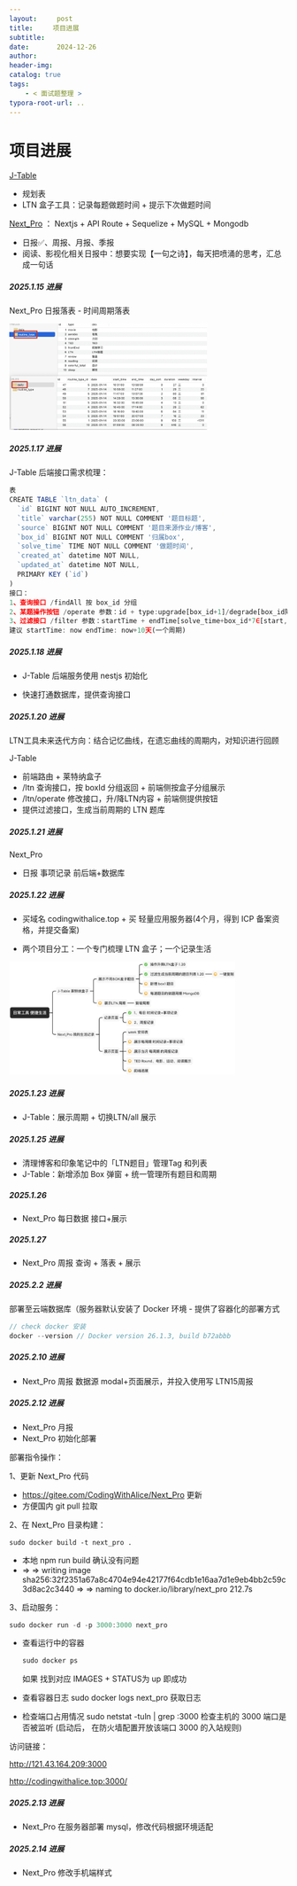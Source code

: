 ```yaml
---
layout:     post
title:     项目进展
subtitle:  
date:       2024-12-26
author:     
header-img: 
catalog: true
tags:
    - < 面试题整理 >
typora-root-url: ..
---
```




# 项目进展

[J-Table](https://github.com/CodingWithAlice/J-Table)

- 规划表
- LTN 盒子工具：记录每题做题时间 + 提示下次做题时间

 [Next_Pro](https://github.com/CodingWithAlice/Next_Pro) ： Nextjs + API Route + Sequelize + MySQL + Mongodb

-	日报✅、周报、月报、季报
-	阅读、影视化相关日报中：想要实现【一句之诗】，每天把喷涌的思考，汇总成一句话



##### 2025.1.15 进展

Next_Pro 日报落表 - 时间周期落表

<img src="/img/assets_2023/dailytable.png" alt="image-20250115202239765" style="zoom:35%;" />

##### 2025.1.17 进展

J-Table 后端接口需求梳理：

```js
表
CREATE TABLE `ltn_data` (
  `id` BIGINT NOT NULL AUTO_INCREMENT,
  `title` varchar(255) NOT NULL COMMENT '题目标题',
  `source` BIGINT NOT NULL COMMENT '题目来源作业/博客',
  `box_id` BIGINT NOT NULL COMMENT '归属box',
  `solve_time` TIME NOT NULL COMMENT '做题时间',
  `created_at` datetime NOT NULL,
  `updated_at` datetime NOT NULL,
  PRIMARY KEY (`id`)
) 
接口：
1、查询接口 /findAll 按 box_id 分组
2、某题操作按钮 /operate 参数：id + type:upgrade[box_id+1]/degrade[box_id降为1]
3、过滤接口 /filter 参数：startTime + endTime[solve_time+box_id*7∈[start,end]]
建议 startTime: now endTime: now+10天(一个周期)
```



##### 2025.1.18 进展

- J-Table 后端服务使用 nestjs 初始化

- 快速打通数据库，提供查询接口



##### 2025.1.20 进展

LTN工具未来迭代方向：结合记忆曲线，在遗忘曲线的周期内，对知识进行回顾

J-Table

- 前端路由 + 莱特纳盒子
- /ltn 查询接口，按 boxId 分组返回 + 前端侧按盒子分组展示
- /ltn/operate 修改接口，升/降LTN内容 + 前端侧提供按钮
- 提供过滤接口，生成当前周期的 LTN 题库

##### 2025.1.21 进展

Next_Pro

-	日报 事项记录 前后端+数据库

##### 2025.1.22 进展

- 买域名 codingwithalice.top + 买 轻量应用服务器(4个月，得到 ICP 备案资格，并提交备案)

- 两个项目分工：一个专门梳理 LTN 盒子；一个记录生活

<img src="/img/assets_2025/image-20250122165531204.png" alt="image-20250122165531204" style="zoom:40%;" />

##### 2025.1.23 进展

- J-Table：展示周期 + 切换LTN/all 展示

##### 2025.1.25 进展

- 清理博客和印象笔记中的「LTN题目」管理Tag 和列表
- J-Table：新增添加 Box 弹窗 + 统一管理所有题目和周期

##### 2025.1.26

- Next_Pro 每日数据 接口+展示

##### 2025.1.27

- Next_Pro 周报 查询 + 落表 + 展示

##### 2025.2.2  进展

部署至云端数据库（服务器默认安装了 Docker 环境 - 提供了容器化的部署方式

```js
// check docker 安装
docker --version // Docker version 26.1.3, build b72abbb
```

##### 2025.2.10  进展

- Next_Pro 周报 数据源 modal+页面展示，并投入使用写 LTN15周报

##### 2025.2.12 进展

- Next_Pro 月报
- Next_Pro 初始化部署

部署指令操作：

1、更新 Next_Pro 代码

- https://gitee.com/CodingWithAlice/Next_Pro 更新
- 方便国内 git pull 拉取

2、在 Next_Pro 目录构建：

```
sudo docker build -t next_pro .
```

- 本地 npm run build 确认没有问题
- => => writing image sha256:32f2351a67a8c4704e94e42177f64cdb1e16aa7d1e9eb4bb2c59c3d8ac2c3440
   => => naming to docker.io/library/next_pro 212.7s

3、启动服务：

```js
sudo docker run -d -p 3000:3000 next_pro
```

- 查看运行中的容器 

   ```js
   sudo docker ps
   ```

   如果 找到对应 IMAGES + STATUS为 up 即成功

- 查看容器日志 sudo docker logs next_pro 获取日志

- 检查端口占用情况 sudo netstat -tuln | grep :3000 检查主机的 3000 端口是否被监听
  (启动后， 在防火墙配置开放该端口  3000  的入站规则)

访问链接：

http://121.43.164.209:3000

http://codingwithalice.top:3000/

##### 2025.2.13 进展

- Next_Pro 在服务器部署 mysql，修改代码根据环境适配

##### 2025.2.14 进展

- Next_Pro 修改手机端样式

